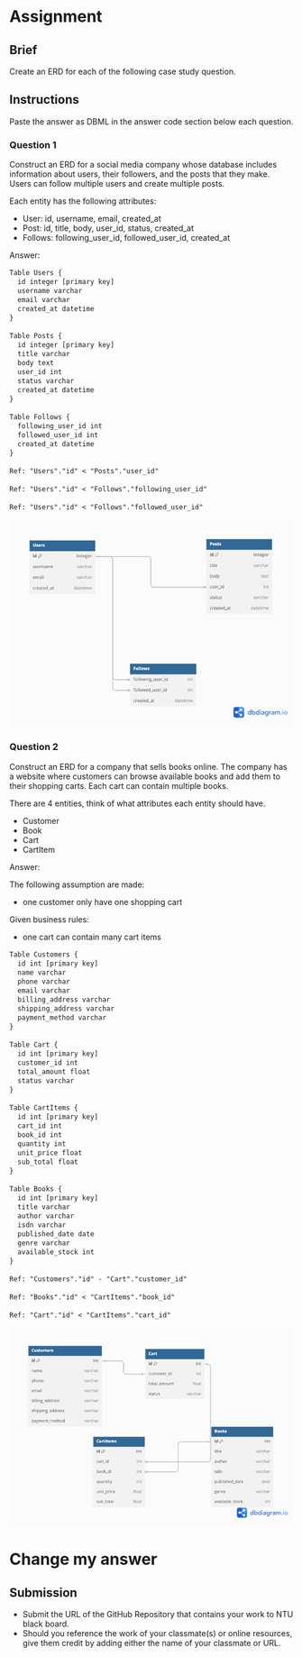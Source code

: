 # Assignment

## Brief

Create an ERD for each of the following case study question.

## Instructions

Paste the answer as DBML in the answer code section below each question.

### Question 1

Construct an ERD for a social media company whose database includes information about users, their followers, and the posts that they make. Users can follow multiple users and create multiple posts.

Each entity has the following attributes:

- User: id, username, email, created_at
- Post: id, title, body, user_id, status, created_at
- Follows: following_user_id, followed_user_id, created_at

Answer:

```dbml
Table Users {
  id integer [primary key]
  username varchar
  email varchar
  created_at datetime
}

Table Posts {
  id integer [primary key]
  title varchar
  body text
  user_id int
  status varchar
  created_at datetime
}

Table Follows {
  following_user_id int
  followed_user_id int
  created_at datetime
}

Ref: "Users"."id" < "Posts"."user_id"

Ref: "Users"."id" < "Follows"."following_user_id"

Ref: "Users"."id" < "Follows"."followed_user_id"
```

![Q1 ERD](assets/q1.png)

### Question 2

Construct an ERD for a company that sells books online. The company has a website where customers can browse available books and add them to their shopping carts. Each cart can contain multiple books.

There are 4 entities, think of what attributes each entity should have.

- Customer
- Book
- Cart
- CartItem

Answer:

The following assumption are made:
- one customer only have one shopping cart

Given business rules:
- one cart can contain many cart items 

```dbml
Table Customers {
  id int [primary key]
  name varchar
  phone varchar
  email varchar
  billing_address varchar
  shipping_address varchar
  payment_method varchar
}

Table Cart {
  id int [primary key]
  customer_id int
  total_amount float
  status varchar
}

Table CartItems {
  id int [primary key]
  cart_id int
  book_id int
  quantity int
  unit_price float
  sub_total float
}

Table Books {
  id int [primary key]
  title varchar
  author varchar
  isdn varchar
  published_date date
  genre varchar
  available_stock int
}

Ref: "Customers"."id" - "Cart"."customer_id"

Ref: "Books"."id" < "CartItems"."book_id"

Ref: "Cart"."id" < "CartItems"."cart_id"
```

![Book Sales ERD](assets/book.png)

# Change my answer
## Submission

- Submit the URL of the GitHub Repository that contains your work to NTU black board.
- Should you reference the work of your classmate(s) or online resources, give them credit by adding either the name of your classmate or URL.
